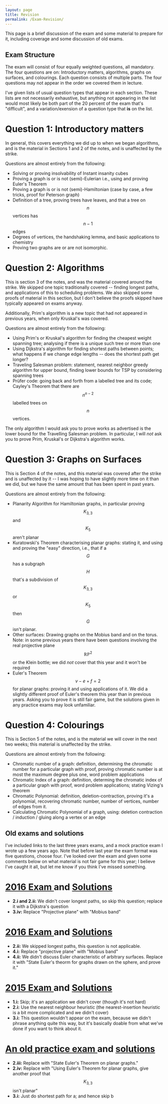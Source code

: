 ```yaml
---
layout: page
title: Revision
permalink: /Exam-Revision/
---
```


This page is a brief discussion of the exam and some material to prepare for it, including coverage and some discussion of old exams.


Exam Structure 
----


The exam will consist of four equally weighted questions, all mandatory.  The four questions are on: Introductory matters, algorithms, graphs on surfaces, and colourings.  Each question consists of multiple parts.  The four questions may not appear in the order we covered them in lecture.

I've given lists of usual question types that appear in each section.  These lists are not necessarily exhaustive, but anything not appearing in the list would most likely be both part of the 20 percent of the exam that's "difficult", and a variation/exension of a question type that **is** on the list.


Question 1: Introductory matters
====
In general, this covers everything we did up to when we began algorithms, and is the material in Sections 1 and 2 of the notes, and is unaffected by the strike.

Questions are almost entirely from the following:
 - Solving or proving insolvability of Instant insanity cubes
 - Proving a graph is or is not (semi)-Eulerian i.e., using and proving Euler's Theorem
 - Proving a graph is or is not (semi)-Hamiltonian (case by case, a few tricks, proof for Peterson graph)
 - Definition of a tree, proving trees have leaves, and that a tree on $$n$$ vertices has $$n-1$$ edges
- Degrees of vertices, the handshaking lemma, and basic applications to chemistry
 - Proving two graphs are or are not isomorphic.



Question 2: Algorithms
====

This is section 3 of the notes, and was the material covered around the strike.  We skipped one topic traditionally covered -- finding longest paths, and applications of this to scheduling problems.  We also skipped some proofs of material in this section, but I don't believe the proofs skipped have typically appeared on exams anyway.

Additionally, Prim's algorithm is a new topic that had not appeared in previous years, when only Kruskal's was covered.

Questions are almost entirely from the following:
 - Using Prim's or Kruskal's algorithm for finding the cheapest weight spanning tree; analysing if there is a unique such tree or more than one
 - Using Dijkstra's algorithm for finding shortest paths between points; what happens if we change edge lengths -- does the shortest path get longer?
 - Traveling Salesman problem: statement, nearest neighbor greedy algorithm for upper bound, finding lower bounds for TSP by considering spanning trees
  - Prüfer code: going back and forth from a labelled tree and its code; Cayley's Theorem that there are $$n^{n-2}$$ labelled trees on $$n$$ vertices.

The only algorithm I would ask you to prove works as advertised is the lower bound for the Travelling Salesman problem.  In particular, I will *not* ask you to prove Prim, Kruskal's or Dijkstra's algorithm works.

Question 3: Graphs on Surfaces
===
This is Section 4 of the notes, and this material was covered after the strike and is unaffected by it -- I was hoping to have slightly more time on it than we did, but we have the same amount that has been spent in past years.

Questions are almost entirely from the following:
 - Planarity Algorithm for Hamiltonian graphs, in particular proving $$K_{3,3}$$ and $$K_5$$ aren't planar
 - Kuratowski's Theorem characterising planar graphs: stating it, and using and proving the "easy" direction, i.e., that if a $$G$$ has a subgraph $$H$$ that's a subdivision of $$K_{3,3}$$ or $$K_5$$ then $$G$$ isn't planar.
 - Other surfaces: Drawing graphs on the Mobius band and on the torus.  Note: in some previous years there have been questions involving the real projective plane $$\mathbb{RP}^2$$ or the Klein bottle; we did *not* cover that this year and it won't be required
 - Euler's Theorem $$v-e+f=2$$ for planar graphs: proving it and using applications of it.  We did a slightly different proof of Euler's theorem this year than in previous years.  Asking you to prove it is still fair game, but the solutions given in any practice exams may look unfamiliar.


Question 4: Colourings
===

This is Section 5 of the notes, and is the material we will cover in the next two weeks; this material is unaffected by the strike.

Questions are almost entirely from the following:
 - Chromatic number of a graph: definition, determining the chromatic number for a particular graph with proof, proving chromatic number is at most the maximum degree plus one, word problem applications
 - Chromatic Index of a graph: definition, determing the chromatic index of a particular graph with proof, word problem applications; stating Vizing's theorem
 - Chromatic Polynomial: definition, deletion-contraction, proving it's a polynomial, recovering chromatic number, number of vertices, number of edges from it.
 - Calculating Chromatic Polynomial of a graph, using: deletion contraction / induction / gluing along a vertex or an edge

Old exams and solutions
----
I've included links to the last three years exams, and a mock practice exam I wrote up a few years ago.  Note that before last year the exam format was five questions, choose four.  I've looked over the exam and given some comments below on what material is not fair game for this year; I believe I've caught it all, but let me know if you think I've missed something.


<a href="../GraphTheory2017.pdf"> 2016 Exam </a> and <a href="../GT2017Solutions.pdf"> Solutions </a>
===
- **2.i and 2.ii:** We didn't cover longest paths, so skip this question; replace it with a Dijkstra's question
- **3.iv:** Replace "Projective plane" with "Mobius band"

<a href="../GraphTheory2016.pdf"> 2016 Exam </a> and <a href="../GT2016Solutions.pdf"> Solutions </a>
===
- **2.ii:** We skipped longest paths, this question is not applicable.
- **4.i:** Replace "projective plane" with "Mobius band"
- **4.ii:** We didn't discuss Euler characteristic of arbitrary surfaces.  Replace it with "State Euler's theorm for graphs drawn on the sphere, and prove it."

 <a href="../GraphTheory2015.pdf"> 2015 Exam </a> and <a href="../GT2015Solutions.pdf"> Solutions </a>
===
- **1.i:** Skip; it's an application we didn't cover (though it's not hard)   
- **2.i:** Use the nearest neighbour heuristic (the nearest-insertion heuristic is a bit more complicated and we didn't cover)
- **3.i:** This question wouldn't appear on the exam, because we didn't phrase anything quite this way, but it's basically doable from what we've done if you want to think about it.

<a href="../PracticeExam.pdf"> An old practice exam </a> and <a href="../PracticeSolutionsFixed.pdf"> solutions </a>
===
- **2.iii:** Replace with "State Euler's Theorem on planar graphs."
- **2.iv:** Replace with "Using Euler's Theorem for planar graphs, give another proof that $$K_{3,3}$$ isn't planar"
- **3.i:** Just do shortest path for a; and hence skip b


 




